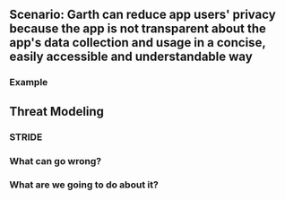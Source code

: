 ## Scenario: Garth can reduce app users' privacy because the app is not transparent about the app's data collection and usage in a concise, easily accessible and understandable way

### Example

## Threat Modeling

### STRIDE

### What can go wrong?

### What are we going to do about it?